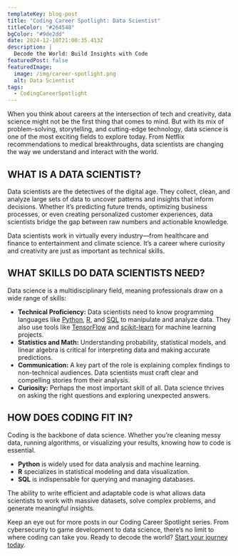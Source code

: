 ```yaml
---
templateKey: blog-post
title: "Coding Career Spotlight: Data Scientist"
titleColor: "#264548"
bgColor: "#9de2dd"
date: 2024-12-10T21:00:35.413Z
description: |
  Decode the World: Build Insights with Code
featuredPost: false
featuredImage:
  image: /img/career-spotlight.png
  alt: Data Scientist
tags:
  - CodingCareerSpotlight
---
```

When you think about careers at the intersection of tech and creativity, data science might not be the first thing that comes to mind. But with its mix of problem-solving, storytelling, and cutting-edge technology, data science is one of the most exciting fields to explore today. From Netflix recommendations to medical breakthroughs, data scientists are changing the way we understand and interact with the world.

## WHAT IS A DATA SCIENTIST?

Data scientists are the detectives of the digital age. They collect, clean, and analyze large sets of data to uncover patterns and insights that inform decisions. Whether it’s predicting future trends, optimizing business processes, or even creating personalized customer experiences, data scientists bridge the gap between raw numbers and actionable knowledge.

Data scientists work in virtually every industry—from healthcare and finance to entertainment and climate science. It’s a career where curiosity and creativity are just as important as technical skills.

## WHAT SKILLS DO DATA SCIENTISTS NEED?

Data science is a multidisciplinary field, meaning professionals draw on a wide range of skills:

* **Technical Proficiency:** Data scientists need to know programming languages like [Python](https://www.python.org/), [R](https://www.r-project.org/), and [SQL](https://www.w3schools.com/sql/sql_intro.asp) to manipulate and analyze data. They also use tools like [TensorFlow](https://www.tensorflow.org/) and [scikit-learn](https://scikit-learn.org/stable/) for machine learning projects.
* **Statistics and Math:** Understanding probability, statistical models, and linear algebra is critical for interpreting data and making accurate predictions.
* **Communication:** A key part of the role is explaining complex findings to non-technical audiences. Data scientists must craft clear and compelling stories from their analysis. 
* **Curiosity:** Perhaps the most important skill of all. Data science thrives on asking the right questions and exploring unexpected answers.

## HOW DOES CODING FIT IN?

Coding is the backbone of data science. Whether you’re cleaning messy data, running algorithms, or visualizing your results, knowing how to code is essential.

* **Python** is widely used for data analysis and machine learning.
* **R** specializes in statistical modeling and data visualization.
* **SQL** is indispensable for querying and managing databases.

The ability to write efficient and adaptable code is what allows data scientists to work with massive datasets, solve complex problems, and generate meaningful insights.

Keep an eye out for more posts in our Coding Career Spotlight series. From cybersecurity to game development to data science, there’s no limit to where coding can take you. Ready to decode the world? [Start your journey today](https://thecodingspace.com/classes).